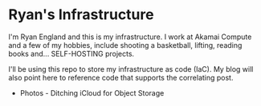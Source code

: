 # Ryan's Infrastructure #

I'm Ryan England and this is my infrastructure. I work at Akamai Compute and a few of my hobbies, 
include shooting a basketball, lifting, reading books and...  SELF-HOSTING projects.

I'll be using this repo to store my infrastructure as code (IaC). My blog will also point here to
reference code that supports the correlating post.

- Photos - Ditching iCloud for Object Storage
